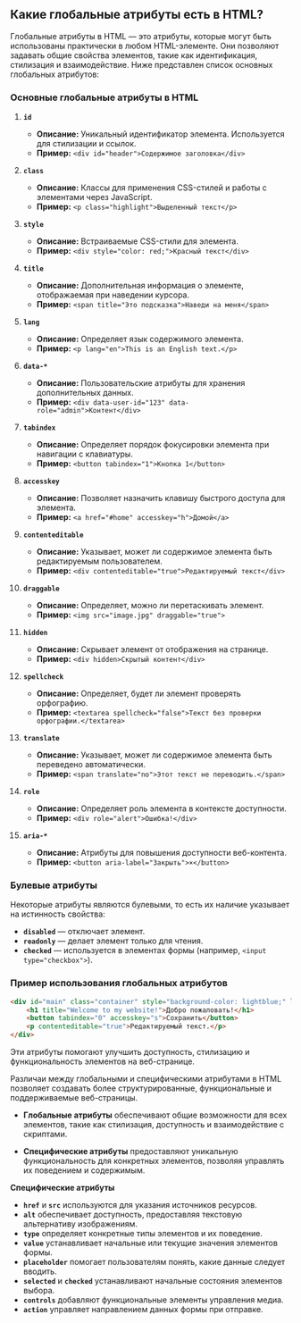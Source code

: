 ## Какие глобальные атрибуты есть в HTML?

Глобальные атрибуты в HTML — это атрибуты, которые могут быть использованы практически в любом HTML-элементе. Они позволяют задавать общие свойства элементов, такие как идентификация, стилизация и взаимодействие. Ниже представлен список основных глобальных атрибутов:

### Основные глобальные атрибуты в HTML

1. **`id`**
   - **Описание:** Уникальный идентификатор элемента. Используется для стилизации и ссылок.
   - **Пример:** `<div id="header">Содержимое заголовка</div>`

2. **`class`**
   - **Описание:** Классы для применения CSS-стилей и работы с элементами через JavaScript.
   - **Пример:** `<p class="highlight">Выделенный текст</p>`

3. **`style`**
   - **Описание:** Встраиваемые CSS-стили для элемента.
   - **Пример:** `<div style="color: red;">Красный текст</div>`

4. **`title`**
   - **Описание:** Дополнительная информация о элементе, отображаемая при наведении курсора.
   - **Пример:** `<span title="Это подсказка">Наведи на меня</span>`

5. **`lang`**
   - **Описание:** Определяет язык содержимого элемента.
   - **Пример:** `<p lang="en">This is an English text.</p>`

6. **`data-*`**
   - **Описание:** Пользовательские атрибуты для хранения дополнительных данных.
   - **Пример:** `<div data-user-id="123" data-role="admin">Контент</div>`

7. **`tabindex`**
   - **Описание:** Определяет порядок фокусировки элемента при навигации с клавиатуры.
   - **Пример:** `<button tabindex="1">Кнопка 1</button>`

8. **`accesskey`**
   - **Описание:** Позволяет назначить клавишу быстрого доступа для элемента.
   - **Пример:** `<a href="#home" accesskey="h">Домой</a>`

9. **`contenteditable`**
   - **Описание:** Указывает, может ли содержимое элемента быть редактируемым пользователем.
   - **Пример:** `<div contenteditable="true">Редактируемый текст</div>`

10. **`draggable`**
    - **Описание:** Определяет, можно ли перетаскивать элемент.
    - **Пример:** `<img src="image.jpg" draggable="true">`

11. **`hidden`**
    - **Описание:** Скрывает элемент от отображения на странице.
    - **Пример:** `<div hidden>Скрытый контент</div>`

12. **`spellcheck`**
    - **Описание:** Определяет, будет ли элемент проверять орфографию.
    - **Пример:** `<textarea spellcheck="false">Текст без проверки орфографии.</textarea>`

13. **`translate`**
    - **Описание:** Указывает, может ли содержимое элемента быть переведено автоматически.
    - **Пример:** `<span translate="no">Этот текст не переводить.</span>`

14. **`role`**
    - **Описание:** Определяет роль элемента в контексте доступности.
    - **Пример:** `<div role="alert">Ошибка!</div>`

15. **`aria-*`**
    - **Описание:** Атрибуты для повышения доступности веб-контента.
    - **Пример:** `<button aria-label="Закрыть">×</button>`

### Булевые атрибуты

Некоторые атрибуты являются булевыми, то есть их наличие указывает на истинность свойства:

- **`disabled`** — отключает элемент.
- **`readonly`** — делает элемент только для чтения.
- **`checked`** — используется в элементах формы (например, `<input type="checkbox">`).

### Пример использования глобальных атрибутов

```html
<div id="main" class="container" style="background-color: lightblue;" lang="en" data-role="user">
    <h1 title="Welcome to my website!">Добро пожаловать!</h1>
    <button tabindex="0" accesskey="s">Сохранить</button>
    <p contenteditable="true">Редактируемый текст.</p>
</div>
```

Эти атрибуты помогают улучшить доступность, стилизацию и функциональность элементов на веб-странице.

Различаи между глобальными и специфическими атрибутами в HTML позволяет создавать более структурированные, функциональные и поддерживаемые веб-страницы. 

- **Глобальные атрибуты** обеспечивают общие возможности для всех элементов, такие как стилизация, доступность и взаимодействие с скриптами.
  
- **Специфические атрибуты** предоставляют уникальную функциональность для конкретных элементов, позволяя управлять их поведением и содержимым.

**Специфические атрибуты**
- **`href`** и **`src`** используются для указания источников ресурсов.
- **`alt`** обеспечивает доступность, предоставляя текстовую альтернативу изображениям.
- **`type`** определяет конкретные типы элементов и их поведение.
- **`value`** устанавливает начальные или текущие значения элементов формы.
- **`placeholder`** помогает пользователям понять, какие данные следует вводить.
- **`selected`** и **`checked`** устанавливают начальные состояния элементов выбора.
- **`controls`** добавляют функциональные элементы управления медиа.
- **`action`** управляет направлением данных формы при отправке.
